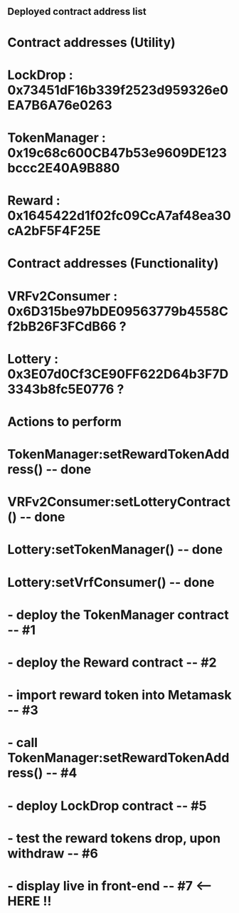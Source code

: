 ##      Deployed contract address list 

#       Contract addresses (Utility)
#
# LockDrop      : 0x73451dF16b339f2523d959326e0EA7B6A76e0263
# TokenManager  : 0x19c68c600CB47b53e9609DE123bccc2E40A9B880       
# Reward        : 0x1645422d1f02fc09CcA7af48ea30cA2bF5F4F25E 
# 

#       Contract addresses (Functionality)
#
# VRFv2Consumer : 0x6D315be97bDE09563779b4558Cf2bB26F3FCdB66 ?   
# Lottery       : 0x3E07d0Cf3CE90FF622D64b3F7D3343b8fc5E0776 ?   
#

#       Actions to perform
# 
# TokenManager:setRewardTokenAddress()   -- done
# VRFv2Consumer:setLotteryContract()     -- done
# Lottery:setTokenManager()              -- done     
# Lottery:setVrfConsumer()               -- done
#  
#
#   - deploy the TokenManager contract                   -- #1
#   - deploy the Reward contract                         -- #2
#   - import reward token into Metamask                  -- #3
#   - call TokenManager:setRewardTokenAddress()          -- #4 
#   - deploy LockDrop contract                           -- #5 
#   - test the reward tokens drop, upon withdraw         -- #6    
#   - display live in front-end                          -- #7  <-- HERE !!
#


